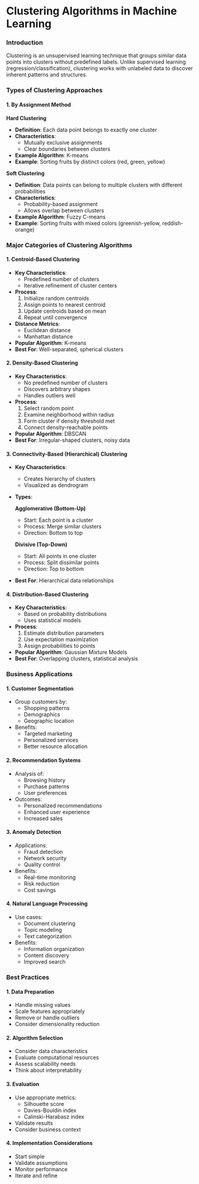 # Clustering Algorithms in Machine Learning

### Introduction

Clustering is an unsupervised learning technique that groups similar data points into clusters without predefined labels. Unlike supervised learning (regression/classification), clustering works with unlabeled data to discover inherent patterns and structures.

### Types of Clustering Approaches

#### 1. By Assignment Method

**Hard Clustering**

* **Definition**: Each data point belongs to exactly one cluster
* **Characteristics**:
  * Mutually exclusive assignments
  * Clear boundaries between clusters
* **Example Algorithm**: K-means
* **Example**: Sorting fruits by distinct colors (red, green, yellow)

**Soft Clustering**

* **Definition**: Data points can belong to multiple clusters with different probabilities
* **Characteristics**:
  * Probability-based assignment
  * Allows overlap between clusters
* **Example Algorithm**: Fuzzy C-means
* **Example**: Sorting fruits with mixed colors (greenish-yellow, reddish-orange)

### Major Categories of Clustering Algorithms

#### 1. Centroid-Based Clustering

* **Key Characteristics**:
  * Predefined number of clusters
  * Iterative refinement of cluster centers
* **Process**:
  1. Initialize random centroids
  2. Assign points to nearest centroid
  3. Update centroids based on mean
  4. Repeat until convergence
* **Distance Metrics**:
  * Euclidean distance
  * Manhattan distance
* **Popular Algorithm**: K-means
* **Best For**: Well-separated, spherical clusters

#### 2. Density-Based Clustering

* **Key Characteristics**:
  * No predefined number of clusters
  * Discovers arbitrary shapes
  * Handles outliers well
* **Process**:
  1. Select random point
  2. Examine neighborhood within radius
  3. Form cluster if density threshold met
  4. Connect density-reachable points
* **Popular Algorithm**: DBSCAN
* **Best For**: Irregular-shaped clusters, noisy data

#### 3. Connectivity-Based (Hierarchical) Clustering

* **Key Characteristics**:
  * Creates hierarchy of clusters
  * Visualized as dendrogram
*   **Types**:

    **Agglomerative (Bottom-Up)**

    * Start: Each point is a cluster
    * Process: Merge similar clusters
    * Direction: Bottom to top

    **Divisive (Top-Down)**

    * Start: All points in one cluster
    * Process: Split dissimilar points
    * Direction: Top to bottom
* **Best For**: Hierarchical data relationships

#### 4. Distribution-Based Clustering

* **Key Characteristics**:
  * Based on probability distributions
  * Uses statistical models
* **Process**:
  1. Estimate distribution parameters
  2. Use expectation maximization
  3. Assign probabilities to points
* **Popular Algorithm**: Gaussian Mixture Models
* **Best For**: Overlapping clusters, statistical analysis

### Business Applications

#### 1. Customer Segmentation

* Group customers by:
  * Shopping patterns
  * Demographics
  * Geographic location
* Benefits:
  * Targeted marketing
  * Personalized services
  * Better resource allocation

#### 2. Recommendation Systems

* Analysis of:
  * Browsing history
  * Purchase patterns
  * User preferences
* Outcomes:
  * Personalized recommendations
  * Enhanced user experience
  * Increased sales

#### 3. Anomaly Detection

* Applications:
  * Fraud detection
  * Network security
  * Quality control
* Benefits:
  * Real-time monitoring
  * Risk reduction
  * Cost savings

#### 4. Natural Language Processing

* Use cases:
  * Document clustering
  * Topic modeling
  * Text categorization
* Benefits:
  * Information organization
  * Content discovery
  * Improved search

### Best Practices

#### 1. Data Preparation

* Handle missing values
* Scale features appropriately
* Remove or handle outliers
* Consider dimensionality reduction

#### 2. Algorithm Selection

* Consider data characteristics
* Evaluate computational resources
* Assess scalability needs
* Think about interpretability

#### 3. Evaluation

* Use appropriate metrics:
  * Silhouette score
  * Davies-Bouldin index
  * Calinski-Harabasz index
* Validate results
* Consider business context

#### 4. Implementation Considerations

* Start simple
* Validate assumptions
* Monitor performance
* Iterate and refine
